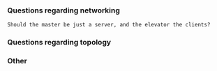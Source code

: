 ### Questions regarding networking
    Should the master be just a server, and the elevator the clients?


### Questions regarding topology


### Other
